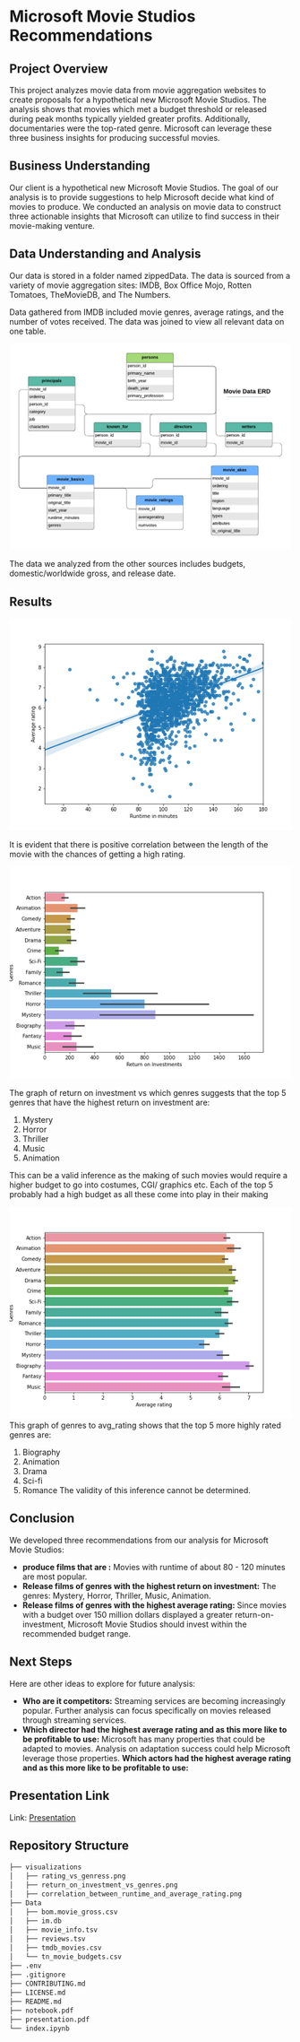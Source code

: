 # Microsoft Movie Studios Recommendations

## Project Overview

This project analyzes movie data from movie aggregation websites to create proposals for a hypothetical new Microsoft Movie Studios. The analysis shows that movies which met a budget threshold or released during peak months typically yielded greater profits. Additionally, documentaries were the top-rated genre. Microsoft can leverage these three business insights for producing successful movies.

## Business Understanding

Our client is a hypothetical new Microsoft Movie Studios. The goal of our analysis is to provide suggestions to help Microsoft decide what kind of movies to produce. We conducted an analysis on movie data to construct three actionable insights that Microsoft can utilize to find success in their movie-making venture.

## Data Understanding and Analysis

Our data is stored in a folder named zippedData. The data is sourced from a variety of movie aggregation sites: IMDB, Box Office Mojo, Rotten Tomatoes, TheMovieDB, and The Numbers. 

Data gathered from IMDB included movie genres, average ratings, and the number of votes received. The data was joined to view all relevant data on one table. 

![IM.db database schema](/movie_data_erd.jpeg)


The data we analyzed from the other sources includes budgets, domestic/worldwide gross, and release date.

## Results
![Correlation between runtime and rating](/visualizations/correlation_between_runtime_and_average_rating.png)

It is evident that there is positive correlation between the length of the movie with the chances of getting a high rating.

![Return on investment vs genres](/visualizations/return_on_investment_vs_genres.png)

The graph of return on investment vs which genres suggests that the top 5 genres that have the highest return on investment are:
1. Mystery
2. Horror
3. Thriller
4. Music
5. Animation

This can be a valid inference as the making of such movies would require a higher budget to go into costumes, CGI/ graphics etc. 
Each of the top 5 probably had a high budget as all these come into play in their making


![Average rating vs genres](/visualizations/rating_vs_genres.png)
This graph of genres to avg_rating shows that the top 5 more highly rated genres are:
1. Biography
2. Animation
3. Drama
4. Sci-fi
5. Romance
The validity of this inference cannot be determined.

## Conclusion

We developed three recommendations from our analysis for Microsoft Movie Studios:
- **produce films that are :** Movies with runtime of about 80 - 120 minutes are most popular.
- **Release films of genres with the highest return on investment:** The genres: Mystery, Horror, Thriller, Music, Animation.
- **Release films of genres with the highest average rating:** Since movies with a budget over 150 million dollars displayed a greater return-on-investment, Microsoft Movie Studios should invest within the recommended budget range.

## Next Steps

Here are other ideas to explore for future analysis:

- **Who are it competitors:** Streaming services are becoming increasingly popular. Further analysis can focus specifically on movies released through streaming services.
- **Which director had the highest average rating and as this more like to be profitable to use:** Microsoft has many properties that could be adapted to movies. Analysis on adaptation success could help Microsoft leverage those properties.
**Which actors had the highest average rating and as this more like to be profitable to use:**


## Presentation Link
Link: [Presentation](https://docs.google.com/presentation/d/1BLbA84XNdweuNP61H8KBm5f_38YHBNks-7umz7WFUC4/edit?usp=sharing)

## Repository Structure
```
├── visualizations
│   ├── rating_vs_genress.png
│   ├── return_on_investment_vs_genres.png
│   ├── correlation_between_runtime_and_average_rating.png
├── Data
│   ├── bom.movie_gross.csv
│   ├── im.db
│   ├── movie_info.tsv
│   ├── reviews.tsv
│   ├── tmdb_movies.csv
│   └── tn_movie_budgets.csv
├── .env
├── .gitignore
├── CONTRIBUTING.md
├── LICENSE.md
├── README.md
├── notebook.pdf
├── presentation.pdf
└── index.ipynb
```

